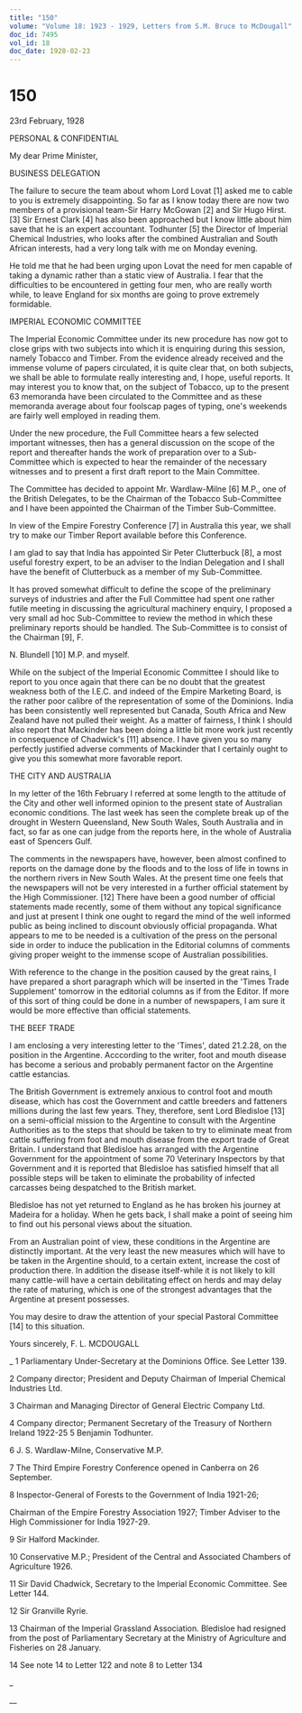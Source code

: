 ```yaml
---
title: "150"
volume: "Volume 18: 1923 - 1929, Letters from S.M. Bruce to McDougall"
doc_id: 7495
vol_id: 18
doc_date: 1928-02-23
---
```


# 150

23rd February, 1928

PERSONAL &amp; CONFIDENTIAL

My dear Prime Minister,

BUSINESS DELEGATION

The failure to secure the team about whom Lord Lovat [1] asked me to cable to you is extremely disappointing. So far as I know today there are now two members of a provisional team-Sir Harry McGowan [2] and Sir Hugo Hirst. [3] Sir Ernest Clark [4] has also been approached but I know little about him save that he is an expert accountant. Todhunter [5] the Director of Imperial Chemical Industries, who looks after the combined Australian and South African interests, had a very long talk with me on Monday evening.

He told me that he had been urging upon Lovat the need for men capable of taking a dynamic rather than a static view of Australia. I fear that the difficulties to be encountered in getting four men, who are really worth while, to leave England for six months are going to prove extremely formidable.

IMPERIAL ECONOMIC COMMITTEE

The Imperial Economic Committee under its new procedure has now got to close grips with two subjects into which it is enquiring during this session, namely Tobacco and Timber. From the evidence already received and the immense volume of papers circulated, it is quite clear that, on both subjects, we shall be able to formulate really interesting and, I hope, useful reports. It may interest you to know that, on the subject of Tobacco, up to the present 63 memoranda have been circulated to the Committee and as these memoranda average about four foolscap pages of typing, one's weekends are fairly well employed in reading them.

Under the new procedure, the Full Committee hears a few selected important witnesses, then has a general discussion on the scope of the report and thereafter hands the work of preparation over to a Sub-Committee which is expected to hear the remainder of the necessary witnesses and to present a first draft report to the Main Committee.

The Committee has decided to appoint Mr. Wardlaw-Milne [6] M.P., one of the British Delegates, to be the Chairman of the Tobacco Sub-Committee and I have been appointed the Chairman of the Timber Sub-Committee.

In view of the Empire Forestry Conference [7] in Australia this year, we shall try to make our Timber Report available before this Conference.

I am glad to say that India has appointed Sir Peter Clutterbuck [8], a most useful forestry expert, to be an adviser to the Indian Delegation and I shall have the benefit of Clutterbuck as a member of my Sub-Committee.

It has proved somewhat difficult to define the scope of the preliminary surveys of industries and after the Full Committee had spent one rather futile meeting in discussing the agricultural machinery enquiry, I proposed a very small ad hoc Sub-Committee to review the method in which these preliminary reports should be handled. The Sub-Committee is to consist of the Chairman [9], F.

N. Blundell [10] M.P. and myself.

While on the subject of the Imperial Economic Committee I should like to report to you once again that there can be no doubt that the greatest weakness both of the I.E.C. and indeed of the Empire Marketing Board, is the rather poor calibre of the representation of some of the Dominions. India has been consistently well represented but Canada, South Africa and New Zealand have not pulled their weight. As a matter of fairness, I think I should also report that Mackinder has been doing a little bit more work just recently in consequence of Chadwick's [11] absence. I have given you so many perfectly justified adverse comments of Mackinder that I certainly ought to give you this somewhat more favorable report.

THE CITY AND AUSTRALIA

In my letter of the 16th February I referred at some length to the attitude of the City and other well informed opinion to the present state of Australian economic conditions. The last week has seen the complete break up of the drought in Western Queensland, New South Wales, South Australia and in fact, so far as one can judge from the reports here, in the whole of Australia east of Spencers Gulf.

The comments in the newspapers have, however, been almost confined to reports on the damage done by the floods and to the loss of life in towns in the northern rivers in New South Wales. At the present time one feels that the newspapers will not be very interested in a further official statement by the High Commissioner. [12] There have been a good number of official statements made recently, some of them without any topical significance and just at present I think one ought to regard the mind of the well informed public as being inclined to discount obviously official propaganda. What appears to me to be needed is a cultivation of the press on the personal side in order to induce the publication in the Editorial columns of comments giving proper weight to the immense scope of Australian possibilities.

With reference to the change in the position caused by the great rains, I have prepared a short paragraph which will be inserted in the 'Times Trade Supplement' tomorrow in the editorial columns as if from the Editor. If more of this sort of thing could be done in a number of newspapers, I am sure it would be more effective than official statements.

THE BEEF TRADE

I am enclosing a very interesting letter to the 'Times', dated 21.2.28, on the position in the Argentine. Acccording to the writer, foot and mouth disease has become a serious and probably permanent factor on the Argentine cattle estancias.

The British Government is extremely anxious to control foot and mouth disease, which has cost the Government and cattle breeders and fatteners millions during the last few years. They, therefore, sent Lord Bledisloe [13] on a semi-official mission to the Argentine to consult with the Argentine Authorities as to the steps that should be taken to try to eliminate meat from cattle suffering from foot and mouth disease from the export trade of Great Britain. I understand that Bledisloe has arranged with the Argentine Government for the appointment of some 70 Veterinary Inspectors by that Government and it is reported that Bledisloe has satisfied himself that all possible steps will be taken to eliminate the probability of infected carcasses being despatched to the British market.

Bledisloe has not yet returned to England as he has broken his journey at Madeira for a holiday. When he gets back, I shall make a point of seeing him to find out his personal views about the situation.

From an Australian point of view, these conditions in the Argentine are distinctly important. At the very least the new measures which will have to be taken in the Argentine should, to a certain extent, increase the cost of production there. In addition the disease itself-while it is not likely to kill many cattle-will have a certain debilitating effect on herds and may delay the rate of maturing, which is one of the strongest advantages that the Argentine at present possesses.

You may desire to draw the attention of your special Pastoral Committee [14] to this situation.

Yours sincerely, F. L. MCDOUGALL 

_ 1 Parliamentary Under-Secretary at the Dominions Office. See Letter 139.

2 Company director; President and Deputy Chairman of Imperial Chemical Industries Ltd.

3 Chairman and Managing Director of General Electric Company Ltd.

4 Company director; Permanent Secretary of the Treasury of Northern Ireland 1922-25 5 Benjamin Todhunter.

6 J. S. Wardlaw-Milne, Conservative M.P.

7 The Third Empire Forestry Conference opened in Canberra on 26 September.

8 Inspector-General of Forests to the Government of India 1921-26;

Chairman of the Empire Forestry Association 1927; Timber Adviser to the High Commissioner for India 1927-29.

9 Sir Halford Mackinder.

10 Conservative M.P.; President of the Central and Associated Chambers of Agriculture 1926.

11 Sir David Chadwick, Secretary to the Imperial Economic Committee. See Letter 144.

12 Sir Granville Ryrie.

13 Chairman of the Imperial Grassland Association. Bledisloe had resigned from the post of Parliamentary Secretary at the Ministry of Agriculture and Fisheries on 28 January.

14 See note 14 to Letter 122 and note 8 to Letter 134

_

__

